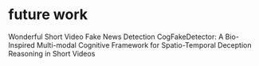 # future work
Wonderful Short Video Fake News Detection
CogFakeDetector: A Bio-Inspired Multi-modal Cognitive Framework for Spatio-Temporal Deception Reasoning in Short Videos
